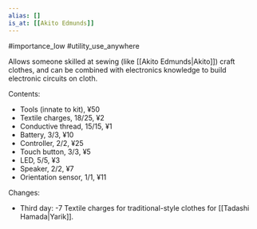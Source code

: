 ```yaml
---
alias: []
is_at: [[Akito Edmunds]]
---
```


#importance_low #utility_use_anywhere

Allows someone skilled at sewing (like [[Akito Edmunds|Akito]]) craft clothes, and can be combined with electronics knowledge to build electronic circuits on cloth.

Contents:
- Tools (innate to kit), ¥50
- Textile charges, 18/25, ¥2
- Conductive thread, 15/15, ¥1
- Battery, 3/3, ¥10
- Controller, 2/2, ¥25
- Touch button, 3/3, ¥5
- LED, 5/5, ¥3
- Speaker, 2/2, ¥7
- Orientation sensor, 1/1, ¥11

Changes:
- Third day: -7 Textile charges for traditional-style clothes for [[Tadashi Hamada|Yarik]].